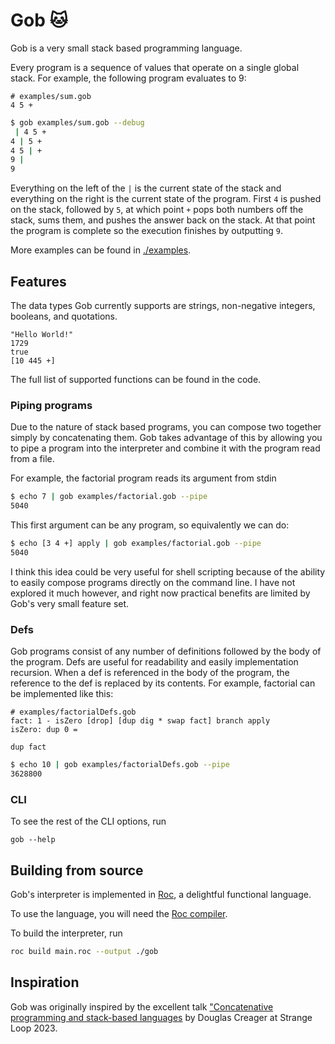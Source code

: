 # Gob 🐱

Gob is a very small stack based programming language.

Every program is a sequence of values that operate on a single global stack. For example, the following program evaluates to 9:
```
# examples/sum.gob
4 5 +
```
```bash
$ gob examples/sum.gob --debug
 | 4 5 +
4 | 5 +
4 5 | +
9 | 
9
```

Everything on the left of the `|` is the current state of the stack and everything on the right is the current state of the program. First `4` is pushed on the stack, followed by `5`, at which point `+` pops both numbers off the stack, sums them, and pushes the answer back on the stack. At that point the program is complete so the execution finishes by outputting `9`.

More examples can be found in [./examples](./examples). 

## Features
The data types Gob currently supports are strings, non-negative integers, booleans, and quotations. 
```
"Hello World!"
1729
true
[10 445 +]
``` 

The full list of supported functions can be found in the code.

### Piping programs
Due to the nature of stack based programs, you can compose two together simply by concatenating them. Gob takes advantage of this by allowing you to pipe a program into the interpreter and combine it with the program read from a file. 

For example, the factorial program reads its argument from stdin
```bash
$ echo 7 | gob examples/factorial.gob --pipe
5040
```

This first argument can be any program, so equivalently we can do:
```bash
$ echo [3 4 +] apply | gob examples/factorial.gob --pipe
5040
```

I think this idea could be very useful for shell scripting because of the ability to easily compose programs directly on the command line. I have not explored it much however, and right now practical benefits are limited by Gob's very small feature set.

### Defs
Gob programs consist of any number of definitions followed by the body of the program. Defs are useful for readability and easily implementation recursion. When a def is referenced in the body of the program, the reference to the def is replaced by its contents. For example, factorial can be implemented like this:
```
# examples/factorialDefs.gob
fact: 1 - isZero [drop] [dup dig * swap fact] branch apply
isZero: dup 0 =

dup fact
```
```bash
$ echo 10 | gob examples/factorialDefs.gob --pipe
3628800
```

### CLI
To see the rest of the CLI options, run 
```
gob --help
```

## Building from source
Gob's interpreter is implemented in [Roc](https://roc-lang.org), a delightful functional language.

To use the language, you will need the [Roc compiler](https://github.com/roc-lang/roc).

To build the interpreter, run 
```bash
roc build main.roc --output ./gob
```

## Inspiration
Gob was originally inspired by the excellent talk ["Concatenative programming and stack-based languages](https://youtu.be/umSuLpjFUf8?si=SV1c_Zwc5F4-cPJS) by Douglas Creager at Strange Loop 2023.
